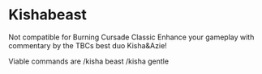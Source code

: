 # Kishabeast
Not compatible for Burning Cursade Classic
Enhance your gameplay with commentary by the TBCs best duo Kisha&amp;Azie!

Viable commands are /kisha beast /kisha gentle
